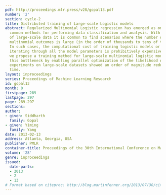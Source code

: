 ```yaml
---
pdf: http://proceedings.mlr.press/v28/gopal13.pdf
number: '2'
section: cycle-2
title: Distributed training of Large-scale Logistic models
abstract: Regularized Multinomial Logistic regression has emerged as one of the most
  common methods for performing data classification and analysis. With the advent
  of large-scale data it is common to find scenarios where the number of possible
  multinomial outcomes is large (in the order of thousands to tens of thousands).
  In such cases, the computational cost of training logistic models or even simply
  iterating through all the model parameters is prohibitively expensive. In this paper,
  we propose a training method for large-scale multinomial logistic models that breaks
  this bottleneck by enabling parallel optimization of the likelihood objective. Our
  experiments on large-scale datasets showed an order of magnitude reduction in training
  time.
layout: inproceedings
series: Proceedings of Machine Learning Research
id: gopal13
month: 0
firstpage: 289
lastpage: 297
page: 289-297
sections: 
author:
- given: Siddharth
  family: Gopal
- given: Yiming
  family: Yang
date: 2013-02-13
address: Atlanta, Georgia, USA
publisher: PMLR
container-title: Proceedings of the 30th International Conference on Machine Learning
volume: '28'
genre: inproceedings
issued:
  date-parts:
  - 2013
  - 2
  - 13
# Format based on citeproc: http://blog.martinfenner.org/2013/07/30/citeproc-yaml-for-bibliographies/
---
```

